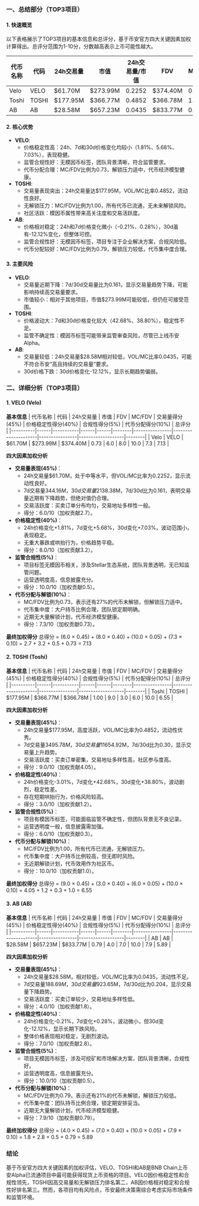 ### 一、总结部分（TOP3项目）

#### 1. 快速概览
以下表格展示了TOP3项目的基本信息和总评分，基于币安官方四大关键因素加权计算得出。总评分范围为1-10分，分数越高表示上币可能性越大。

| 代币名称 | 代码 | 24h交易量 | 市值 | 24h交易量/市值 | FDV | MC/FDV | 总评分 |
|----------|------|-----------|------|---------------|------|--------|--------|
| Velo | VELO | $61.70M | $273.99M | 0.2252 | $374.40M | 0.73 | 7.13 |
| Toshi | TOSHI | $177.95M | $366.77M | 0.4852 | $366.78M | 1.00 | 6.55 |
| AB | AB | $28.58M | $657.23M | 0.0435 | $833.77M | 0.79 | 5.89 |

#### 2. 核心优势
- **VELO**:
  - 价格稳定性高：24h、7d和30d价格变化均较小（1.81%、5.68%、7.03%），表现稳健。
  - 监管合规性好：无模因币标签，团队背景清晰，符合监管要求。
  - 代币分配合理：MC/FDV比例为0.73，解锁压力适中，代币经济模型健康。
- **TOSHI**:
  - 交易量表现突出：24h交易量达$177.95M，VOL/MC比率0.4852，流动性良好。
  - 无解锁压力：MC/FDV比例为1.00，所有代币已流通，无未来解锁风险。
  - 社区活跃：模因币属性带来高关注度和交易活跃度。
- **AB**:
  - 价格相对稳定：24h和7d价格变化微小（-0.21%、0.28%），30d虽有-12.12%变化，但整体可控。
  - 监管合规性好：无模因币标签，项目专注于企业解决方案，合规风险低。
  - 代币分配较好：MC/FDV比例为0.79，解锁压力较低，代币集中度合理。

#### 3. 主要风险
- **VELO**:
  - 交易量近期下降：7d/30d交易量比为0.161，显示交易量趋势下降，可能影响持续高交易量要求。
  - 市值较小：相对于其他项目，市值$273.99M可能较低，但仍在可接受范围。
- **TOSHI**:
  - 价格波动大：7d和30d价格变化较大（42.68%、38.80%），稳定性不足。
  - 监管不确定性：模因币标签可能带来监管审查风险，尽管已上线币安Alpha。
- **AB**:
  - 交易量较低：24h交易量$28.58M相对较低，VOL/MC比率0.0435，可能不符合币安“高且持续的交易量”要求。
  - 30d价格下跌：30d价格变化-12.12%，显示长期趋势偏弱。

### 二、详细分析（TOP3项目）

#### 1. VELO (Velo)
**基本信息**
| 代币名称 | 代码 | 24h交易量 | 市值 | FDV | MC/FDV | 交易量得分(45%) | 价格稳定性得分(40%) | 合规性得分(5%) | 代币分配得分(10%) | 总评分 |
|----------|------|-----------|------|------|--------|----------------|---------------------|----------------|-------------------|--------|
| Velo | VELO | $61.70M | $273.99M | $374.40M | 0.73 | 6.0 | 8.0 | 10.0 | 7.3 | 7.13 |

**四大因素加权分析**
- **交易量表现(45%)**：
  - 24h交易量$61.70M，处于中等水平，但VOL/MC比率为0.2252，显示流动性良好。
  - 7d交易量$344.16M，30d交易量$2138.38M，7d/30d比为0.161，表明交易量近期有下降趋势，但绝对值仍合理。
  - 交易活跃度：买卖订单分布均匀，交易地址多样性一般。
  - 得分：6.0/10（加权贡献2.7）。
- **价格稳定性(40%)**：
  - 24h价格变化+1.81%，7d变化+5.68%，30d变化+7.03%，波动范围小，表现稳定。
  - 无重大暴跌或哄抬行为，价格趋势平稳。
  - 得分：8.0/10（加权贡献3.2）。
- **监管合规性(5%)**：
  - 项目标签无模因币相关，涉及Stellar生态系统，团队背景透明，无已知监管问题。
  - 运营透明度高，信息披露充分。
  - 得分：10.0/10（加权贡献0.5）。
- **代币分配与解锁(10%)**：
  - MC/FDV比例为0.73，表示还有27%的代币未解锁，但解锁压力适中。
  - 代币集中度：大户持币比例合理，团队锁定期明确。
  - 近期无大量解锁计划，代币经济模型健康。
  - 得分：7.3/10（加权贡献0.73）。

**最终加权得分**
总得分 = (6.0 × 0.45) + (8.0 × 0.40) + (10.0 × 0.05) + (7.3 × 0.10) = 2.7 + 3.2 + 0.5 + 0.73 = 7.13

#### 2. TOSHI (Toshi)
**基本信息**
| 代币名称 | 代码 | 24h交易量 | 市值 | FDV | MC/FDV | 交易量得分(45%) | 价格稳定性得分(40%) | 合规性得分(5%) | 代币分配得分(10%) | 总评分 |
|----------|------|-----------|------|------|--------|----------------|---------------------|----------------|-------------------|--------|
| Toshi | TOSHI | $177.95M | $366.77M | $366.78M | 1.00 | 9.0 | 3.0 | 6.0 | 10.0 | 6.55 |

**四大因素加权分析**
- **交易量表现(45%)**：
  - 24h交易量$177.95M，高度活跃，VOL/MC比率为0.4852，流动性优秀。
  - 7d交易量$3495.78M，30d交易量$11654.92M，7d/30d比为0.30，显示交易量上升趋势。
  - 交易活跃度：买卖订单密集，交易地址多样性高，社区参与度高。
  - 得分：9.0/10（加权贡献4.05）。
- **价格稳定性(40%)**：
  - 24h价格变化-3.01%，7d变化+42.68%，30d变化+38.80%，波动剧烈，稳定性差。
  - 存在短期哄抬行为，价格风险较高。
  - 得分：3.0/10（加权贡献1.2）。
- **监管合规性(5%)**：
  - 项目有模因币标签，可能面临监管不确定性，但团队背景无不良记录。
  - 运营透明度一般，信息披露需加强。
  - 得分：6.0/10（加权贡献0.3）。
- **代币分配与解锁(10%)**：
  - MC/FDV比例为1.00，所有代币已流通，无解锁压力。
  - 代币集中度：大户持币比例较高，但无即时风险。
  - 无近期解锁计划，代币效用作为社区币。
  - 得分：10.0/10（加权贡献1.0）。

**最终加权得分**
总得分 = (9.0 × 0.45) + (3.0 × 0.40) + (6.0 × 0.05) + (10.0 × 0.10) = 4.05 + 1.2 + 0.3 + 1.0 = 6.55

#### 3. AB (AB)
**基本信息**
| 代币名称 | 代码 | 24h交易量 | 市值 | FDV | MC/FDV | 交易量得分(45%) | 价格稳定性得分(40%) | 合规性得分(5%) | 代币分配得分(10%) | 总评分 |
|----------|------|-----------|------|------|--------|----------------|---------------------|----------------|-------------------|--------|
| AB | AB | $28.58M | $657.23M | $833.77M | 0.79 | 4.0 | 7.0 | 10.0 | 7.9 | 5.89 |

**四大因素加权分析**
- **交易量表现(45%)**：
  - 24h交易量$28.58M，相对较低，VOL/MC比率为0.0435，流动性不足。
  - 7d交易量$188.69M，30d交易量$923.65M，7d/30d比为0.204，显示交易量下降趋势。
  - 交易活跃度：买卖订单较少，交易地址多样性低。
  - 得分：4.0/10（加权贡献1.8）。
- **价格稳定性(40%)**：
  - 24h价格变化-0.21%，7d变化+0.28%，波动微小，但30d变化-12.12%，显示长期下跌风险。
  - 整体价格表现相对稳定，无剧烈波动。
  - 得分：7.0/10（加权贡献2.8）。
- **监管合规性(5%)**：
  - 项目无模因币标签，涉及可挖矿和市场解决方案，团队背景清晰，合规性好。
  - 运营透明度高，信息披露充分。
  - 得分：10.0/10（加权贡献0.5）。
- **代币分配与解锁(10%)**：
  - MC/FDV比例为0.79，表示还有21%的代币未解锁，解锁压力较低。
  - 代币集中度：团队持币比例合理，锁定期安排妥当。
  - 近期无大量解锁计划，代币经济模型稳健。
  - 得分：7.9/10（加权贡献0.79）。

**最终加权得分**
总得分 = (4.0 × 0.45) + (7.0 × 0.40) + (10.0 × 0.05) + (7.9 × 0.10) = 1.8 + 2.8 + 0.5 + 0.79 = 5.89

### 结论
基于币安官方四大关键因素的加权评估，VELO、TOSHI和AB是BNB Chain上币安Alpha已流通项目中最可能获得现货上币资格的项目。VELO因价格稳定性和合规性领先，TOSHI因高交易量和无解锁压力排名第二，AB因价格相对稳定和合规性好排名第三。然而，各项目均有风险点，币安最终决策需综合考虑实际市场条件和监管环境。